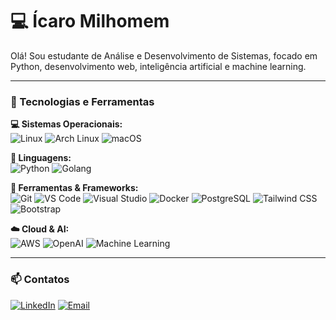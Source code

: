 # 💻 Ícaro Milhomem

Olá! Sou estudante de Análise e Desenvolvimento de Sistemas, focado em Python, desenvolvimento web, inteligência artificial e machine learning.

---

### 🚀 Tecnologias e Ferramentas

**💻 Sistemas Operacionais:**  
![Linux](https://img.shields.io/badge/Linux-FCC624?style=for-the-badge&logo=linux&logoColor=black) 
![Arch Linux](https://img.shields.io/badge/Arch_Linux-1793D1?style=for-the-badge&logo=arch-linux&logoColor=white) 
![macOS](https://img.shields.io/badge/macOS-FFFFFF?style=for-the-badge&logo=apple&logoColor=000000)

**📜 Linguagens:**  
![Python](https://img.shields.io/badge/Python-3776AB?style=for-the-badge&logo=python&logoColor=white) 
![Golang](https://img.shields.io/badge/Go-00ADD8?style=for-the-badge&logo=go&logoColor=white)

**🔧 Ferramentas & Frameworks:**  
![Git](https://img.shields.io/badge/Git-F05032?style=for-the-badge&logo=git&logoColor=white) 
![VS Code](https://img.shields.io/badge/Visual_Studio_Code-0078D4?style=for-the-badge&logo=visualstudiocode&logoColor=white) 
![Visual Studio](https://img.shields.io/badge/Visual_Studio-5C2D91?style=for-the-badge&logo=visualstudio&logoColor=white) 
![Docker](https://img.shields.io/badge/Docker-2496ED?style=for-the-badge&logo=docker&logoColor=white) 
![PostgreSQL](https://img.shields.io/badge/PostgreSQL-4169E1?style=for-the-badge&logo=postgresql&logoColor=white) 
![Tailwind CSS](https://img.shields.io/badge/Tailwind_CSS-06B6D4?style=for-the-badge&logo=tailwind-css&logoColor=white) 
![Bootstrap](https://img.shields.io/badge/Bootstrap-7952B3?style=for-the-badge&logo=bootstrap&logoColor=white)

**☁️ Cloud & AI:**  
![AWS](https://img.shields.io/badge/AWS-232F3E?style=for-the-badge&logo=amazon-aws&logoColor=white) 
![OpenAI](https://img.shields.io/badge/OpenAI-412991?style=for-the-badge&logo=openai&logoColor=white) 
![Machine Learning](https://img.shields.io/badge/Machine_Learning-FC8019?style=for-the-badge&logo=tensorflow&logoColor=white)

---

### 📫 Contatos
[![LinkedIn](https://img.shields.io/badge/LinkedIn-0A66C2?style=for-the-badge&logo=linkedin&logoColor=white)](https://www.linkedin.com/in/icaro-milhomem-30216037b) 
[![Email](https://img.shields.io/badge/Email-D14836?style=for-the-badge&logo=gmail&logoColor=white)](mailto:icaromilhomemjr02@gmail.com)
